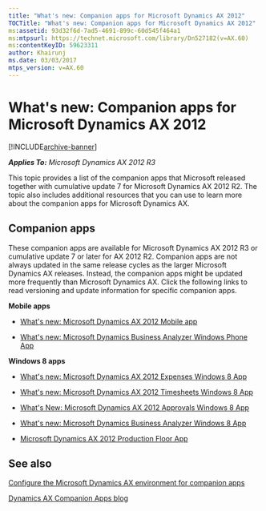 ```yaml
---
title: "What's new: Companion apps for Microsoft Dynamics AX 2012"
TOCTitle: "What's new: Companion apps for Microsoft Dynamics AX 2012"
ms:assetid: 93d32f6d-7ad5-4691-899c-60d545f464a1
ms:mtpsurl: https://technet.microsoft.com/library/Dn527182(v=AX.60)
ms:contentKeyID: 59623311
author: Khairunj
ms.date: 03/03/2017
mtps_version: v=AX.60
---
```


# What's new: Companion apps for Microsoft Dynamics AX 2012 


[!INCLUDE[archive-banner](includes/archive-banner.md)]


_**Applies To:** Microsoft Dynamics AX 2012 R3_

This topic provides a list of the companion apps that Microsoft released together with cumulative update 7 for Microsoft Dynamics AX 2012 R2. The topic also includes additional resources that you can use to learn more about the companion apps for Microsoft Dynamics AX.

## Companion apps

These companion apps are available for Microsoft Dynamics AX 2012 R3 or cumulative update 7 or later for AX 2012 R2. Companion apps are not always updated in the same release cycles as the larger Microsoft Dynamics AX releases. Instead, the companion apps might be updated more frequently than Microsoft Dynamics AX. Click the following links to read versioning and update information for specific companion apps.

**Mobile apps**

  - [What's new: Microsoft Dynamics AX 2012 Mobile app](what-s-new-microsoft-dynamics-ax-2012-mobile-app.md)

  - [What's new: Microsoft Dynamics Business Analyzer Windows Phone App](what-s-new-microsoft-dynamics-business-analyzer-windows-phone-app.md)

**Windows 8 apps**

  - [What's new: Microsoft Dynamics AX 2012 Expenses Windows 8 App](what-s-new-microsoft-dynamics-ax-2012-expenses-windows-8-app.md)

  - [What's new: Microsoft Dynamics AX 2012 Timesheets Windows 8 App](what-s-new-microsoft-dynamics-ax-2012-timesheets-windows-8-app.md)

  - [What's New: Microsoft Dynamics AX 2012 Approvals Windows 8 App](what-s-new-microsoft-dynamics-ax-2012-approvals-windows-8-app.md)

  - [What's new: Microsoft Dynamics Business Analyzer Windows 8 App](what-s-new-microsoft-dynamics-business-analyzer-windows-8-app.md)

  - [Microsoft Dynamics AX 2012 Production Floor App](microsoft-dynamics-ax-2012-production-floor-app.md)

## See also

[Configure the Microsoft Dynamics AX environment for companion apps](https://go.microsoft.com/fwlink/?linkid=281929)

[Dynamics AX Companion Apps blog](https://blogs.msdn.com/b/axcompapp/)

  



